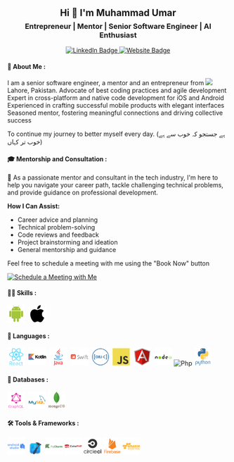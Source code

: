 <div id="header" align="center">
  <h2>Hi 👋 I'm Muhammad Umar</h2>
  <div id="badges">
      <h3 style="margin-top: -10px;">Entrepreneur | Mentor | Senior Software Engineer | AI Enthusiast
      </h3><a href="https://www.linkedin.com/in/sudheer-jonna-b9009142/"><img src="https://img.shields.io/badge/LinkedIn-blue?style=for-the-badge&amp;logo=linkedin&amp;logoColor=white" alt="LinkedIn Badge"> </a>  <a href="https://neberox.com"><img src="https://img.shields.io/badge/Website-gray?style=for-the-badge&amp;logo=house&amp;logoColor=white" alt="Website Badge"> </a>
  </div>
</div>

#### 🌟 About Me :

I am a senior software engineer, a mentor and an entrepreneur from <img src="https://media.giphy.com/media/WUlplcMpOCEmTGBtBW/giphy.gif" width="30"> Lahore, Pakistan.
Advocate of best coding practices and agile development
Expert in cross-platform and native code development for iOS and Android
Experienced in crafting successful mobile products with elegant interfaces
Seasoned mentor, fostering meaningful connections and driving collective success

To continue my journey to better myself every day.
(ہے جستجو کہ خوب سے ہے خوب تر کہاں)

#### 🎓 Mentorship and Consultation :

👋 As a passionate mentor and consultant in the tech industry, I'm here to help you navigate your career path, tackle challenging technical problems, and provide guidance on professional development.

**How I Can Assist:**

* Career advice and planning
* Technical problem-solving
* Code reviews and feedback
* Project brainstorming and ideation
* General mentorship and guidance

Feel free to schedule a meeting with me using the "Book Now" button

[![Schedule a Meeting with Me](https://img.shields.io/badge/Schedule%20a%20Meeting-Book%20Now-blue?style=for-the-badge&logo=calendly)](https://calendly.com/ee_umar)

#### 👨‍💻 Skills :
<div>
  <img src="https://github.com/devicons/devicon/blob/master/icons/android/android-original.svg" title="Android" alt="Android " width="40" height="40">  
  <img src="https://github.com/devicons/devicon/blob/master/icons/apple/apple-original.svg" title="iOS" alt="iOS" width="40" height="40">
</div>

#### 💬 Languages :
<div>
  <img src="https://github.com/devicons/devicon/blob/master/icons/react/react-original-wordmark.svg" title="React" alt="React" width="40" height="40">  
  <img src="https://github.com/devicons/devicon/blob/master/icons/kotlin/kotlin-original-wordmark.svg" title="Kotlin" alt="Kotlin" width="40" height="40">  
  <img src="https://github.com/devicons/devicon/blob/master/icons/java/java-original-wordmark.svg" title="Java" alt="Java" width="40" height="40">  
  <img src="https://github.com/devicons/devicon/blob/master/icons/swift/swift-original-wordmark.svg" title="Swift" alt="Swift" width="40" height="40">  
  <img src="https://github.com/devicons/devicon/blob/master/icons/objectivec/objectivec-plain.svg" title="Objective-C" alt="Objective-C" width="40" height="40">  
  <img src="https://github.com/devicons/devicon/blob/master/icons/javascript/javascript-original.svg" title="JavaScript" alt="JavaScript" width="40" height="40">  
  <img src="https://github.com/devicons/devicon/blob/master/icons/angularjs/angularjs-original.svg" title="Angular" alt="Angular" width="40" height="40">  
  <img src="https://github.com/devicons/devicon/blob/master/icons/nodejs/nodejs-original-wordmark.svg" title="NodeJS" alt="NodeJS" width="40" height="40">
  <img src="https://github.com/devicons/devicon/blob/master/icons/php/php-original-wordmark.svg" title="Php" alt="Php" width="40" height="40">
  <img src="https://github.com/devicons/devicon/blob/master/icons/python/python-original-wordmark.svg" title="Python" alt="Python" width="40" height="40">
</div>

#### 💽 Databases :
<div>
  <img src="https://github.com/devicons/devicon/blob/master/icons/graphql/graphql-plain-wordmark.svg" title="GraphQL" alt="GraphQL" width="40" height="40">  
  <img src="https://github.com/devicons/devicon/blob/master/icons/mysql/mysql-original-wordmark.svg" title="MySQL" alt="MySQL" width="40" height="40">
  <img src="https://github.com/devicons/devicon/blob/master/icons/mongodb/mongodb-original-wordmark.svg" title="MySQL" alt="MySQL" width="40" height="40">
</div>

#### 🛠️ Tools & Frameworks :
<div>
  <img src="https://github.com/devicons/devicon/blob/master/icons/androidstudio/androidstudio-plain-wordmark.svg" title="Android Studio" alt="Android Studio" width="40" height="40">  
  <img src="https://github.com/devicons/devicon/blob/master/icons/xcode/xcode-original.svg" title="XCode" alt="XCode" width="30" height="30">  
  <img src="https://github.com/devicons/devicon/blob/master/icons/pycharm/pycharm-plain-wordmark.svg" title="Pycharm" alt="Pycharm" width="40" height="40">
  <img src="https://github.com/devicons/devicon/blob/master/icons/cakephp/cakephp-original-wordmark.svg" title="CakePHP" alt="CakePHP" width="40" height="40">
  <img src="https://github.com/devicons/devicon/blob/master/icons/circleci/circleci-plain-wordmark.svg" title="CircleCI" alt="CircleCI" width="40" height="40">
  <img src="https://github.com/devicons/devicon/blob/master/icons/firebase/firebase-plain-wordmark.svg" title="Firebase" alt="Firebase" width="40" height="40">
  <img src="https://github.com/devicons/devicon/blob/master/icons/amazonwebservices/amazonwebservices-plain-wordmark.svg" title="AWS" alt="AWS" width="40" height="40">
</div>